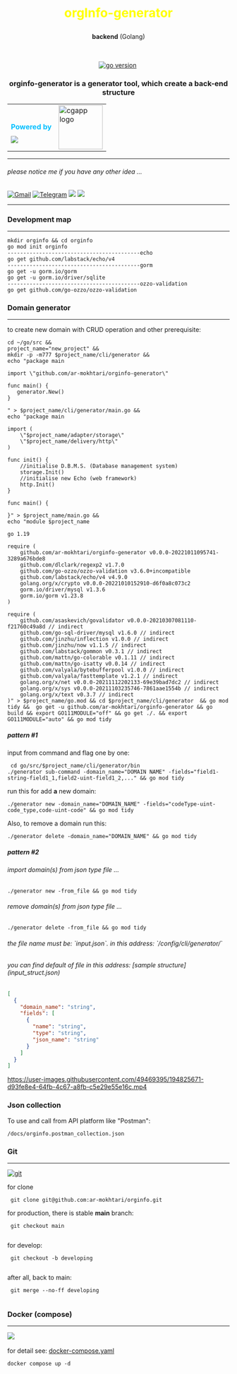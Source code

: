 <!--suppress ALL -->
<h1 align="center" style="alignment: center;color: yellow">

orgInfo-generator
</h1>
<p align="center"><b>backend</b> (Golang)<br/><br/><br/></p>

<p align="center">
<a href="" target="_blank"><img src="https://img.shields.io/badge/Go-1.19+-00ADD8?style=for-the-badge&logo=go" alt="go version" /></a>&nbsp;
</p>

<h3 align="center">orginfo-generator is a generator tool, which create a back-end structure</h3>






<table cellpadding="0" cellspacing="0">
<tr>
    <td style="margin-top: -2rem" valign="button"><h4 style="color: deepskyblue;margin-bottom: -1.5rem">Powered by</h4></td>
    <td rowspan="2"><img alt="cgapp logo" src="https://raw.githubusercontent.com/create-go-app/cli/master/.github/images/cgapp_logo%402x.png" width="100px"/><br/></td>
  </tr>
  <tr>
    <td><img src="https://camo.githubusercontent.com/4724436344c2473558068577d7e9e6b597c2baabe75a499cd67e04a448e00d84/68747470733a2f2f7777772e766563746f726c6f676f2e7a6f6e652f6c6f676f732f676f6c616e672f676f6c616e672d617232312e737667" ></td>
  </tr>
</table> 



---

<h6> please notice me if you have any other idea ...
</h6>

<a href="mailto:neatland@gmail.com"><img alt="Gmail" title="Alireza Mokhtari G Gmail" src="https://camo.githubusercontent.com/571384769c09e0c66b45e39b5be70f68f552db3e2b2311bc2064f0d4a9f5983b/68747470733a2f2f696d672e736869656c64732e696f2f62616467652f476d61696c2d4431343833363f7374796c653d666f722d7468652d6261646765266c6f676f3d676d61696c266c6f676f436f6c6f723d7768697465" data-canonical-src="https://img.shields.io/badge/Gmail-D14836?style=for-the-badge&amp;logo=gmail&amp;logoColor=white" style="max-width: 100%;"></a>
<a href="https://t.me/ar_mokhtari" rel="nofollow"><img alt="Telegram" title="Alireza Mokhtari G Telegram" src="https://camo.githubusercontent.com/cf4ed981404024c1adfc79d5575c4edf1836c4fe36b24b03383ece888cef7e29/68747470733a2f2f696d672e736869656c64732e696f2f62616467652f54656c656772616d2d3243413545303f7374796c653d666f722d7468652d6261646765266c6f676f3d74656c656772616d266c6f676f436f6c6f723d7768697465" data-canonical-src="https://img.shields.io/badge/Telegram-2CA5E0?style=for-the-badge&amp;logo=telegram&amp;logoColor=white" style="max-width: 100%;"></a>
<a href="https://www.linkedin.com/in/alireza-mokhtari-garakani-b4288024/"><img src="https://img.shields.io/badge/LinkedIn-0077B5?style=for-the-badge&amp;logo=linkedin&amp;logoColor=white" style="max-width: 100%;"></a>
<a href="https://discord.gg/F2YVf8Bu4R"><img src="![Discord](https://img.shields.io/badge/%3CServer%3E-%237289DA.svg?style=for-the-badge&logo=discord&logoColor=white" style="max-width: 100%;"></a>

---

<h3> Development map </h3>
<hr>

````
mkdir orginfo && cd orginfo
go mod init orginfo
------------------------------------------echo
go get github.com/labstack/echo/v4
------------------------------------------gorm
go get -u gorm.io/gorm
go get -u gorm.io/driver/sqlite
------------------------------------------ozzo-validation
go get github.com/go-ozzo/ozzo-validation

````

<h3>Domain generator</h3>
<hr>
to create new domain with CRUD operation and other prerequisite:

````
cd ~/go/src &&
project_name="new_project" &&
mkdir -p -m777 $project_name/cli/generator &&
echo "package main

import \"github.com/ar-mokhtari/orginfo-generator\"

func main() {
   generator.New()
}

" > $project_name/cli/generator/main.go &&
echo "package main

import (
	\"$project_name/adapter/storage\"
	\"$project_name/delivery/http\"
)

func init() {
	//initialise D.B.M.S. (Database management system)
	storage.Init()
	//initialise new Echo (web framework)
	http.Init()
}

func main() {

}" > $project_name/main.go &&
echo "module $project_name

go 1.19

require (
	github.com/ar-mokhtari/orginfo-generator v0.0.0-20221011095741-3289a676bde8
	github.com/dlclark/regexp2 v1.7.0
	github.com/go-ozzo/ozzo-validation v3.6.0+incompatible
	github.com/labstack/echo/v4 v4.9.0
	golang.org/x/crypto v0.0.0-20221010152910-d6f0a8c073c2
	gorm.io/driver/mysql v1.3.6
	gorm.io/gorm v1.23.8
)

require (
	github.com/asaskevich/govalidator v0.0.0-20210307081110-f21760c49a8d // indirect
	github.com/go-sql-driver/mysql v1.6.0 // indirect
	github.com/jinzhu/inflection v1.0.0 // indirect
	github.com/jinzhu/now v1.1.5 // indirect
	github.com/labstack/gommon v0.3.1 // indirect
	github.com/mattn/go-colorable v0.1.11 // indirect
	github.com/mattn/go-isatty v0.0.14 // indirect
	github.com/valyala/bytebufferpool v1.0.0 // indirect
	github.com/valyala/fasttemplate v1.2.1 // indirect
	golang.org/x/net v0.0.0-20211112202133-69e39bad7dc2 // indirect
	golang.org/x/sys v0.0.0-20211103235746-7861aae1554b // indirect
	golang.org/x/text v0.3.7 // indirect
)" > $project_name/go.mod && cd $project_name/cli/generator  && go mod tidy &&  go get -u github.com/ar-mokhtari/orginfo-generator && go build && export GO111MODULE="off" && go get ./. && export GO111MODULE="auto" && go mod tidy

````

<h5>pattern #1</h5>
input from command and flag one by one:

````
 cd go/src/$project_name/cli/generator/bin
./generator sub-command -domain_name="DOMAIN NAME" -fields="field1-string-field1_1,field2-uint-field1_2,..." && go mod tidy
````

run this for add **a** new domain:

````
./generator new -domain_name="DOMAIN_NAME" -fields="codeType-uint-code_type,code-uint-code" && go mod tidy
````

Also, to remove a domain run this:

````
./generator delete -domain_name="DOMAIN_NAME" && go mod tidy
````

<h5>pattern #2</h5>
<h6>import domain(s) from json type file ... </h6>

````
./generator new -from_file && go mod tidy
````

<h6>remove domain(s) from json type file ... </h6>

````
./generator delete -from_file && go mod tidy
````

<h6>the file name must be: `input.json`. in this address: `/config/cli/generator/` </h6>
<h6>you can find default of file in this address: [sample structure](input_struct.json)</h6>

```json
[
  {
    "domain_name": "string",
    "fields": [
      {
        "name": "string",
        "type": "string",
        "json_name": "string"
      }
    ]
  }
]

```

https://user-images.githubusercontent.com/49469395/194825671-d93fe8e4-64fb-4c67-a8fb-c5e29e55e16c.mp4


<h3>Json collection</h3>
To use and call from API platform like "Postman":

````
/docs/orginfo.postman_collection.json
````

<h3>Git</h3>
<hr>
<p align="left">
<a href="" 
target="_blank"><img src="https://img.shields.io/badge/git-%23F05033.svg?style=for-the-badge&logo=git&logoColor=white" alt="git" /></a>&nbsp;
</p>

for clone

````
 git clone git@github.com:ar-mokhtari/orginfo.git
````

for production, there is stable **main** branch:

```` 
 git checkout main
 
````

for develop:

```` 
 git checkout -b developing
 
````

after all, back to main:

```` 
 git merge --no-ff developing
 
````

<h3>Docker (compose)</h3>
<hr>

<a href="" target="_blank"><img src="https://img.shields.io/badge/docker-%230db7ed.svg?style=for-the-badge&logo=docker&logoColor=white" /></a>
&nbsp;

for detail see:
[docker-compose.yaml](docker-compose.yaml)

````
docker compose up -d
````
